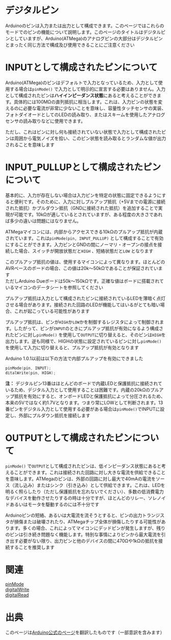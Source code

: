 # デジタルピン

Arduinoのピンは入力または出力として構成できます。このページではこれらのモードでのピンの機能について説明します。このページのタイトルはデジタルピンとしていますが、Arduino(ATMega)のアナログピンの大部分はデジタルピンとまったく同じ方法で構成及び使用できることにご注意ください

# INPUTとして構成されたピンについて

Arduino(ATMega)のピンはデフォルトで入力となっているため、入力として使用する場合は`pinMode()` で入力として明示的に宣言する必要はありません。入力として構成されたピンは**ハイインピーダンス状態**にあると考えることができます。具体的には100MΩの直列抵抗に相当します。これは、入力ピンの状態を変えるのに必要な電流が非常に少ないことを意味し、容量性タッチセンサの実装、フォトダイオードとしてのLEDの読み取り、またはスキームを使用したアナログセンサの読み取りなどに使用できます。

ただし、これはピンに対し何も接続されていない状態で入力として構成されたピンは周囲から電気ノイズを拾い、このピン状態を読み取るとランダムな値が出力されることを意味します

# INPUT_PULLUPとして構成されたピンについて

基本的に、入力が存在しない場合は入力ピンを特定の状態に固定できるようにすると便利です。そのために、入力に対しプルアップ抵抗（+5Vまでの電源に接続された抵抗）かプルダウン抵抗（GNDに接続された抵抗）を追加することで実現が可能です。10kΩが適しているとされていますが、ある程度の大きさであれば多少の違いは問題にはなりません。

ATMegaマイコンには、内部からアクセスできる10kΩのプルアップ抵抗が内蔵されています。これは`pinMode(pin, INPUT_PULLUP)` として構成することで有効にすることができます。入力ピンとGNDの間にノーマリ・オープンの接点を接続した場合、スイッチが開放状態だと`HIGH` 、短絡状態だと`LOW` となります

このプルアップ抵抗の値は、使用するマイコンによって異なります。ほとんどのAVRベースのボードの場合、この値は20k〜50kΩであることが保証されています  
ただしArduino Dueボードは50k〜150kΩです。正確な値はボードに搭載されているマイコンのデータシートを参照してください

プルアップ抵抗は入力として構成されたピンに接続されているLEDを薄暗く点灯させる場合があります。接続された回路のLEDが機能してはいるがとても暗い場合、これが起こっている可能性があります

プルアップ抵抗は、ピンが`HIGH`か`LOW`かを制御するレジスタによって制御されます。したがって、ピンが`INPUT`のときにプルアップ抵抗が有効になるよう構成されたピンに対し`pinMode()` を使用して`OUTPUT`に切り替えると、そのピンは`HIGH`を出力します。逆も同様で、HIGHの状態に設定されているピンに対し`pinMode()` を使用して入力に切り替えると、プルアップ抵抗が有効となります

Arduino 1.0.1以前は以下の方法で内部プルアップを有効にできました

```cpp
pinMode(pin, INPUT);
ditalWrite(pin, HIGH);
```

**注：** デジタルピン13番はほとんどのボードで内蔵LEDと保護抵抗に接続されているため、デジタル入力として使用することは困難です。内蔵の20kΩのプルアップ抵抗を有効にすると、オンボードLEDと保護抵抗によって分圧されるため、本来の5Vではなく約1.7Vとなります。つまり常にLOWとして判断されます。13番ピンをデジタル入力として使用する必要がある場合は`pinMode()`でINPUTに設定し、外部にプルダウン抵抗を接続します

# OUTPUTとして構成されたピンについて

`pinMode()` で`OUTPUT`として構成されたピンは、低インピーダンス状態にあると考えることができます。これは接続された回路に対し大きな電流を供給できることを意味します。ATMegaのピンは、外部の回路に対し最大で40mAの電流をソース（流し込み）またはシンク（引き込み）として供給できます。これは、LEDを明るく照らしたり（ただし保護抵抗を忘れないでください）、多数の低消費電力なデバイスを動作させたりするの時は十分ですが、ほとんどのリレー、ソレノイドあるいはモータを駆動するのには不十分です

Arduinoピンの短絡、あるいは大電流を流そうとすると、ピンの出力トランジスタが損傷または破壊されたり、ATMegaチップ全体が損傷したりする可能性があります。多くの場合、これによってマイコンにデッドピンが発生しますが、残りのピンは引き続き問題なく機能します。特別な事情によりピンから最大電流を引き出す必要がない限り、出力ピンと他のデバイスの間に470Ωや1kΩの抵抗を接続することを推奨します

# 関連

[pinMode](./../pinMode)  
[digitalWrite](./../digitalWrite)  
[digitalRead](./../digitalRead)  

# 出典

このページは[Arduino公式のページ](https://docs.arduino.cc/learn/microcontrollers/digital-pins)を翻訳したものです（一部意訳を含みます）
